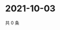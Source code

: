 # 2021-10-03

共 0 条

<!-- BEGIN WEIBO -->
<!-- 最后更新时间 Sun Oct 03 2021 01:07:26 GMT+0800 (China Standard Time) -->

<!-- END WEIBO -->
